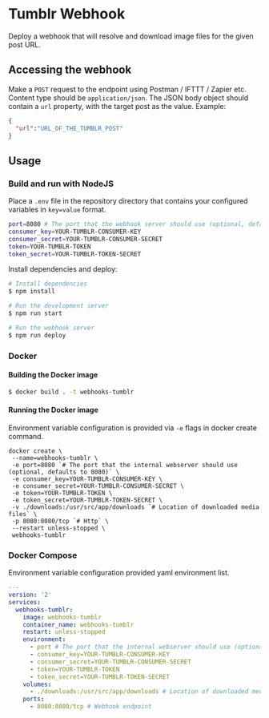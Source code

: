 # Tumblr Webhook

Deploy a webhook that will resolve and download image files for the given post URL.

## Accessing the webhook

Make a `POST` request to the endpoint using Postman / IFTTT / Zapier etc. Content type should be `application/json`. The JSON body object should contain a `url` property, with the target post as the value. Example:

```JSON
{
  "url":"URL_OF_THE_TUMBLR_POST"
}
```

## Usage

### Build and run with NodeJS

Place a `.env` file in the repository directory that contains your configured variables in `key=value` format.

```bash
port=8080 # The port that the webhook server should use (optional, defaults to 8080)
consumer_key=YOUR-TUMBLR-CONSUMER-KEY
consumer_secret=YOUR-TUMBLR-CONSUMER-SECRET
token=YOUR-TUMBLR-TOKEN
token_secret=YOUR-TUMBLR-TOKEN-SECRET
```

Install dependencies and deploy:

```bash
# Install dependencies
$ npm install

# Run the development server
$ npm run start

# Run the webhook server
$ npm run deploy
```

### Docker

#### Building the Docker image

```bash
$ docker build . -t webhooks-tumblr
```

#### Running the Docker image

Environment variable configuration is provided via `-e` flags in docker create command.

```docker
docker create \
 --name=webhooks-tumblr \
 -e port=8080 `# The port that the internal webserver should use (optional, defaults to 8080)` \
 -e consumer_key=YOUR-TUMBLR-CONSUMER-KEY \
 -e consumer_secret=YOUR-TUMBLR-CONSUMER-SECRET \
 -e token=YOUR-TUMBLR-TOKEN \
 -e token_secret=YOUR-TUMBLR-TOKEN-SECRET \
 -v ./downloads:/usr/src/app/downloads `# Location of downloaded media files` \
 -p 8080:8080/tcp `# Http` \
 --restart unless-stopped \
 webhooks-tumblr
```

### Docker Compose

Environment variable configuration provided yaml environment list.

```yaml
---
version: '2'
services:
  webhooks-tumblr:
    image: webhooks-tumblr
    container_name: webhooks-tumblr
    restart: unless-stopped
    environment:
      - port # The port that the internal webserver should use (optional, defaults to 8080)
      - consumer_key=YOUR-TUMBLR-CONSUMER-KEY
      - consumer_secret=YOUR-TUMBLR-CONSUMER-SECRET
      - token=YOUR-TUMBLR-TOKEN
      - token_secret=YOUR-TUMBLR-TOKEN-SECRET
    volumes:
      - ./downloads:/usr/src/app/downloads # Location of downloaded media files
    ports:
      - 8080:8080/tcp # Webhook endpoint
```
